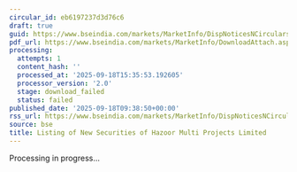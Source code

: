 ```yaml
---
circular_id: eb6197237d3d76c6
draft: true
guid: https://www.bseindia.com/markets/MarketInfo/DispNoticesNCirculars.aspx?Noticeid={6ED9F8DE-3368-41EE-BEA9-CEF6A5B1EAFD}&noticeno=20250918-9&dt=09/18/2025&icount=9&totcount=61&flag=0
pdf_url: https://www.bseindia.com/markets/MarketInfo/DownloadAttach.aspx?id=20250918-9&attachedId=
processing:
  attempts: 1
  content_hash: ''
  processed_at: '2025-09-18T15:35:53.192605'
  processor_version: '2.0'
  stage: download_failed
  status: failed
published_date: '2025-09-18T09:38:50+00:00'
rss_url: https://www.bseindia.com/markets/MarketInfo/DispNoticesNCirculars.aspx?Noticeid={6ED9F8DE-3368-41EE-BEA9-CEF6A5B1EAFD}&noticeno=20250918-9&dt=09/18/2025&icount=9&totcount=61&flag=0
source: bse
title: Listing of New Securities of Hazoor Multi Projects Limited
---
```


Processing in progress...